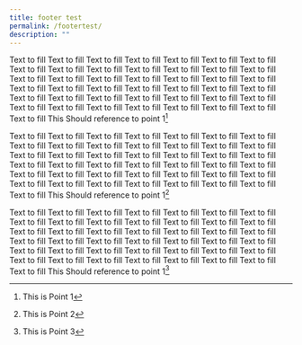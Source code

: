 ```yaml
---
title: footer test
permalink: /footertest/
description: ""
---
```

Text to fill Text to fill Text to fill Text to fill Text to fill Text to fill Text to fill Text to fill Text to fill Text to fill Text to fill Text to fill Text to fill Text to fill Text to fill Text to fill Text to fill Text to fill Text to fill Text to fill Text to fill Text to fill Text to fill Text to fill Text to fill Text to fill Text to fill Text to fill Text to fill Text to fill Text to fill Text to fill Text to fill Text to fill Text to fill Text to fill Text to fill Text to fill Text to fill Text to fill Text to fill Text to fill Text to fill This Should reference to point 1[^1]

Text to fill Text to fill Text to fill Text to fill Text to fill Text to fill Text to fill Text to fill Text to fill Text to fill Text to fill Text to fill Text to fill Text to fill Text to fill Text to fill Text to fill Text to fill Text to fill Text to fill Text to fill Text to fill Text to fill Text to fill Text to fill Text to fill Text to fill Text to fill Text to fill Text to fill Text to fill Text to fill Text to fill Text to fill Text to fill Text to fill Text to fill Text to fill Text to fill Text to fill Text to fill Text to fill Text to fill This Should reference to point 1[^2]

Text to fill Text to fill Text to fill Text to fill Text to fill Text to fill Text to fill Text to fill Text to fill Text to fill Text to fill Text to fill Text to fill Text to fill Text to fill Text to fill Text to fill Text to fill Text to fill Text to fill Text to fill Text to fill Text to fill Text to fill Text to fill Text to fill Text to fill Text to fill Text to fill Text to fill Text to fill Text to fill Text to fill Text to fill Text to fill Text to fill Text to fill Text to fill Text to fill Text to fill Text to fill Text to fill Text to fill This Should reference to point 1[^3]

[^1]: This is Point 1

[^2]: This is Point 2

[^3]: This is Point 3